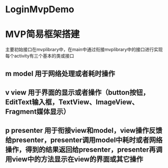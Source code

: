 # LoginMvpDemo
# MVP简易框架搭建
主要初始接口在mvplibrary中，在main中通过衔接mvplibrary中的接口进行实现
每个activity有三个基本的类或接口

## m model     用于网络处理或者耗时操作
## v view      用于界面的显示或者操作（button按钮，EditText输入框，TextView、ImageView、Fragment媒体显示）
## p presenter 用于衔接view和model，view操作反馈给presenter，presenter调用model中耗时或者网络操作，得到的结果返回给presenter，presenter再调用view中的方法显示在view的界面或其它操作
